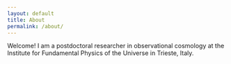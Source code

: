 ```yaml
---
layout: default
title: About
permalink: /about/
---
```


Welcome! I am a postdoctoral researcher in observational cosmology at the 
Institute for Fundamental Physics of the Universe in Trieste, Italy. 


